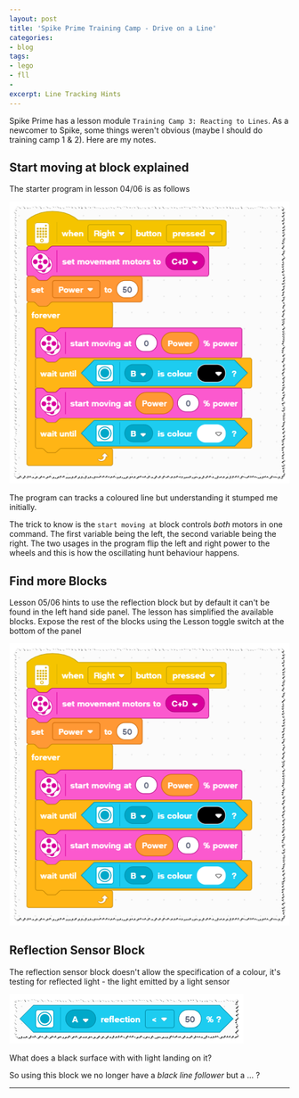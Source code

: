 ```yaml
---
layout: post
title: 'Spike Prime Training Camp - Drive on a Line'
categories:
- blog
tags: 
- lego
- fll
- 
excerpt: Line Tracking Hints
---
```


Spike Prime has a lesson module `Training Camp 3: Reacting to Lines`. As a newcomer to Spike, some things weren't obvious (maybe I should do training camp 1 & 2). Here are my notes.

## Start moving at block explained

The starter program in lesson 04/06 is as follows

![Scripts folder](/assets/img/blog/20210808/drive-on-a-line.png)

The program can tracks a coloured line but understanding it stumped me initially.

The trick to know is the `start moving at` block controls *both* motors in one command.
The first variable being the left, the second variable being the right.
The two usages in the program flip the left and right power to the wheels and this is how the oscillating hunt behaviour happens.

## Find more Blocks

Lesson 05/06 hints to use the reflection block but by default it can't be found in the left hand side panel.
The lesson has simplified the available blocks. Expose the rest of the blocks using the Lesson toggle switch at the bottom of the panel

![Scripts folder](/assets/img/blog/20210808/drive-on-a-line.png)

## Reflection Sensor Block

The reflection sensor block doesn't allow the specification of a colour, it's testing for reflected light - the light emitted by a light sensor

![Scripts folder](/assets/img/blog/20210808/reflection-block.png)

What does a black surface with with light landing on it?

So using this block we no longer have a _black line follower_ but a ... ?

---